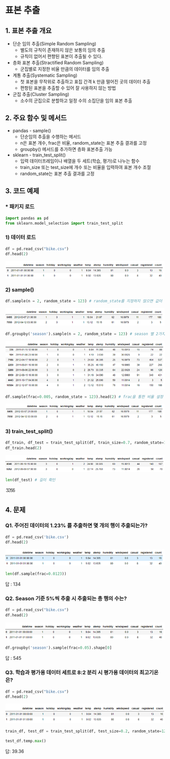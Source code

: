 # 표본 추출

## 1. 표본 추출 개요
- 단순 임의 추출(Simple Random Sampling)
    - 별도의 규칙이 존재하지 않은 보통의 임의 추출
    - 규칙이 없어서 편향된 표본이 추출될 수 있다.
- 층화 표본 추출(Stractified Random Sampling)
    - 군집별로 지정한 비율 만큼의 데이터를 임의 추출
- 계통 추출(Systematic Sampling)
    - 첫 표본을 무작위로 추출하고 표집 간격 k 만큼 떨어진 곳의 데이터 추출
    - 편항된 표본을 추출할 수 있어 잘 사용하지 않는 방법
- 군집 추출(Cluster Sampling)
    - 소수의 군집으로 분할하고 일정 수의 소집단을 임의 표본 추출

## 2. 주요 함수 및 메서드
- pandas - sample()
    - 단순임의 추출을 수행하는 메서드
    - n은 표본 개수, frac은 비율, random_state는 표본 추출 결과를 고정
    - groupby() 메서드를 추가하면 층화 표본추출 가능
- sklearn - train_test_split()
    - 입력 데이터프레임이나 배열을 두 세트(학습, 평가)로 나누는 함수
    - train_size 또는 test_size에 개수 또는 비율을 입력하여 표본 개수 조절
    - random_state는 표본 추출 결과를 고정



## 3. 코드 예제



### * 패키지 로드

```python
import pandas as pd
from sklearn.model_selection import train_test_split
```



### 1) 데이터 로드

```python
df = pd.read_csv("bike.csv")
df.head(2)
```

![image-20220605200717401]([ProDS]Sample_extract.assets/image-20220605200717401.png)



### 2) sample()

```python
df.sample(n = 2, random_state = 123) # random_state를 지정하지 않으면 값이 변한다.
```

![image-20220605200737798]([ProDS]Sample_extract.assets/image-20220605200737798.png)

```python
df.groupby('season').sample(n = 2, random_state = 123) # season 별 2가지의 샘플을 추출
```

![image-20220605200749940]([ProDS]Sample_extract.assets/image-20220605200749940.png)

```python
df.sample(frac=0.005, random_state = 123).head(2) # frac을 통한 비율 설정
```

![image-20220605200805899]([ProDS]Sample_extract.assets/image-20220605200805899.png)



### 3) train_test_split()

```python
df_train, df_test = train_test_split(df, train_size=0.7, random_state=123) # 8:2, 7:3의 비율을 많이 사용한다.
df_train.head(2)
```

![image-20220605200826455]([ProDS]Sample_extract.assets/image-20220605200826455.png)

```python
len(df_test) # 길이 확인
```

![image-20220605200837816]([ProDS]Sample_extract.assets/image-20220605200837816.png)



## 4. 문제



### Q1. 주어진 데이터의 1.23% 를 추출하면 몇 개의 행이 추출되는가?

```python
df = pd.read_csv('bike.csv')
df.head(2)
```

![image-20220605200904048]([ProDS]Sample_extract.assets/image-20220605200904048.png)

```python
len(df.sample(frac=0.0123))
```

답 : 134



### Q2. Season 기준 5%씩 추출 시 추출되는 총 행의 수는?

```python
df = pd.read_csv("bike.csv")
df.head(2)
```

![image-20220605200934671]([ProDS]Sample_extract.assets/image-20220605200934671.png)

```python
df.groupby('season').sample(frac=0.05).shape[0]
```

답 : 545



### Q3. 학습과 평가용 데이터 세트로 8:2 분리 시 평가용 데이터의 최고기온은?

```python
df = pd.read_csv("bike.csv")
df.head(2)
```

![image-20220605201007137]([ProDS]Sample_extract.assets/image-20220605201007137.png)

```python
train_df, test_df = train_test_split(df, test_size=0.2, random_state=123)
```

```python
test_df.temp.max()
```

답: 39.36

